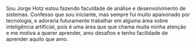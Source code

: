 Sou Jorge Hotz estou fazendo faculdade de análise e desenvolvimento de sistemas. Confesso que sou iniciante, mas sempre fui muito apaixonado por tecnologia, e adoraria futuramente trabalhar em alguma área sobre inteligência artificial, pois é uma área que que chama muita minha atenção e me motiva a querer aprender, amo desafios e tenho facilidade de aprender aquilo que amo.